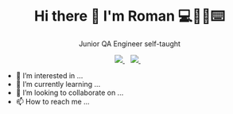 <h1 align='center'>
  Hi there 👋 I'm Roman 💻👨‍💻⌨️
</h1>
<p align='center'>
Junior QA Engineer self-taught
</p>

  <p align='center'>
  
  <a href="https://www.linkedin.com/in/roman-popov-51a87114a/">
    <img src="https://img.shields.io/badge/linkedin-%230077B5.svg?&style=for-the-badge&logo=linkedin&logoColor=white" />
  </a>&nbsp;&nbsp;
  <a href="https://t.me/Cafe-racer1">
    <img src="https://img.shields.io/badge/Telegram-2CA5E0?style=for-the-badge&logo=telegram&logoColor=white" />
  </a>&nbsp;&nbsp;
  
</p>

- 👀 I’m interested in ...
- 🌱 I’m currently learning ...
- 💞️ I’m looking to collaborate on ...
- 📫 How to reach me ...

<!---
Gitwisp/Gitwisp is a ✨ special ✨ repository because its `README.md` (this file) appears on your GitHub profile.
You can click the Preview link to take a look at your changes.
--->

